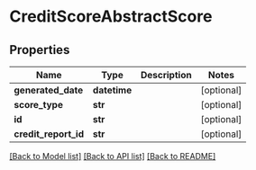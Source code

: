 # CreditScoreAbstractScore


## Properties
Name | Type | Description | Notes
------------ | ------------- | ------------- | -------------
**generated_date** | **datetime** |  | [optional] 
**score_type** | **str** |  | [optional] 
**id** | **str** |  | [optional] 
**credit_report_id** | **str** |  | [optional] 

[[Back to Model list]](../README.md#documentation-for-models) [[Back to API list]](../README.md#documentation-for-api-endpoints) [[Back to README]](../README.md)


